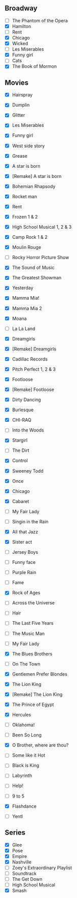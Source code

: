 ## Broadway
- [ ] The Phantom of the Opera
- [x] Hamilton
- [ ] Rent
- [x] Chicago
- [x] Wicked
- [ ] Les Miserables
- [x] Funny girl
- [ ] Cats
- [x] The Book of Mormon

## Movies
- [x] Hairspray
- [x] Dumplin
- [x] Glitter
- [x] Les Miserables
- [x] Funny girl
- [x] West side story
- [x] Grease
- [x] A star is born
- [x] [Remake] A star is born 
- [x] Bohemian Rhapsody
- [x] Rocket man
- [x] Rent
- [x] Frozen 1 & 2
- [x] High School Musical 1, 2 & 3
- [x] Camp Rock 1 & 2
- [x] Moulin Rouge
- [ ] Rocky Horror Picture Show
- [x] The Sound of Music
- [x] The Greatest Showman
- [x] Yesterday
- [x] Mamma Mia! 
- [x] Mamma Mia 2
- [x] Moana
- [ ] La La Land
- [x] Dreamgirls
- [x] [Remake] Dreamgirls
- [x] Cadillac Records
- [x] Pitch Perfect 1, 2 & 3
- [x] Footloose 
- [x] [Remake] Footloose
- [x] Dirty Dancing
- [x] Burlesque
- [x] CHI-RAQ
- [ ] Into the Woods
- [x] Stargirl
- [ ] The Dirt
- [x] Control
- [x] Sweeney Todd
- [x] Once
- [x] Chicago
- [x] Cabaret
- [ ] My Fair Lady
- [ ] Singin in the Rain
- [x] All that Jazz
- [x] Sister act
- [ ] Jersey Boys
- [ ] Funny face
- [ ] Purple Rain
- [ ] Fame
- [x] Rock of Ages
- [ ] Across the Universe
- [ ] Hair
- [ ] The Last Five Years
- [ ] The Music Man
- [ ] My Fair Lady
- [x] The Blues Brothers
- [ ] On The Town
- [x] Gentlemen Prefer Blondes
- [x] The Lion King
- [x] [Remake] The Lion King
- [x] The Prince of Egypt
- [x] Hercules
- [ ] Oklahoma!
- [ ] Been So Long
- [x] O Brother, where are thou?
- [ ] Some like it Hot
- [ ] Black is King
- [ ] Labyrinth
- [ ] Help!
- [ ] 9 to 5
- [x] Flashdance
- [ ] Yentl



## Series
- [x] Glee
- [x] Pose
- [x] Empire
- [x] Nashville
- [ ] Zoey's Extraordinary Playlist
- [ ] Soundtrack
- [ ] The Get Down
- [ ] High School Musical
- [x] Smash

